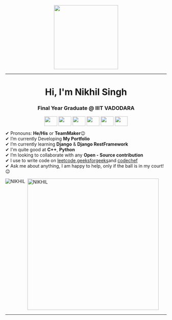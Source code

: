 <p align="center">
  <img src="https://github.com/thompsonemerson/thompsonemerson/raw/master/cover-thompson.png" height="200"/>
</p>
<hr>
<h1 align="center">Hi, I'm Nikhil Singh</h1>
<h3 align="center"> Final Year Graduate @ IIIT VADODARA</h3>
<p align="center">
<a href="https://www.linkedin.com/in/nikhilsin/" target="blank"><img align="center" src="https://cdn.jsdelivr.net/npm/simple-icons@3.0.1/icons/linkedin.svg" alt="" height="30" width="40" /></a>
  <a href="https://www.codechef.com/users/sarkaar" target="blank"><img align="center" src="https://cdn.jsdelivr.net/npm/simple-icons@3.0.1/icons/codechef.svg" alt="" height="30" width="40" /></a>
<a href="https://www.hackerrank.com/h201952221" target="blank"><img align="center" src="https://cdn.jsdelivr.net/npm/simple-icons@3.0.1/icons/hackerrank.svg" alt="" height="30" width="40" /></a>
<a href="https://leetcode.com/ns1510/" target="blank"><img align="center" src="https://cdn.jsdelivr.net/npm/simple-icons@3.0.1/icons/leetcode.svg" alt="" height="30" width="40" /></a>
<a href="https://auth.geeksforgeeks.org/user/nikhilsingh1510/profile" target="blank"><img align="center" src="https://cdn.jsdelivr.net/npm/simple-icons@3.0.1/icons/geeksforgeeks.svg" alt="" height="30" width="40" /></a>
 <a href = "mailto: devnikhilhere@gmail.com"><img align="center" src="https://simpleicons.org/icons/gmail.svg" height="30" width="40" /></a>
</p>
</p>

✔ Pronouns: **He/His** or **TeamMaker**😉 <br>
✔ I’m currently Developing **My Portfolio** <br>
✔ I’m currently learning **Django** & **Django RestFramework**<br>
✔ I'm quite good at **C++**, **Python**<br>
✔ I’m looking to collaborate with any **Open - Source contribution**<br>
✔ I use to write code on [leetcode](https://leetcode.com/ns1510/),[geeksforgeeks](https://auth.geeksforgeeks.org/user/nikhilsingh1510/profile)and [codechef](https://www.codechef.com/users/sarkaar)<br>
✔ Ask me about anything, I am happy to help, only if the ball is in my court!😉<br>

<p><img align="left" src="https://github-readme-stats.vercel.app/api/top-langs?username=NIKHILSINGH1510&show_icons=true&locale=en&layout=compact" alt="NIKHIL" /></p>

<p>&nbsp;<img align="center" src="https://github-readme-stats.vercel.app/api?username=NIKHILSINGH1510&count_private=true&show_icons=true" alt="NIKHIL" width="410" /></p>

<hr>
